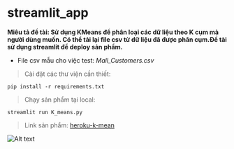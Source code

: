 # streamlit_app

**Miêu tả đề tài: Sử dụng KMeans để phân loại các dữ liệu theo K cụm mà người dùng muốn. Có thể tải lại file csv từ dữ liệu đã được phân cụm.Đề tài sử dụng streamlit để deploy sản phẩm.**

* File csv mẫu cho việc test: *Mall_Customers.csv*

> Cài đặt các thư viện cần thiết:

`pip install -r requirements.txt`

> Chạy sản phẩm tại local:

`streamlit run K_means.py`

> Link sản phẩm:
[heroku-k-mean](http://heroku-k-mean.herokuapp.com/)

![Alt text](https://iili.io/H9gP3wg.png "Giao diện sử dụng")
